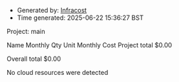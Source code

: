 - Generated by: [Infracost](https://infracost.io)
- Time generated: 2025-06-22 15:36:27 BST

Project: main

Name Monthly Qty Unit Monthly Cost Project total $0.00

Overall total $0.00

No cloud resources were detected